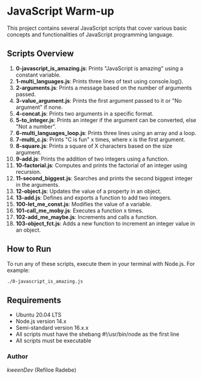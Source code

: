 # JavaScript Warm-up

This project contains several JavaScript scripts that cover various basic concepts and functionalities of JavaScript programming language.

## Scripts Overview

1. **0-javascript_is_amazing.js**: Prints "JavaScript is amazing" using a constant variable.
2. **1-multi_languages.js**: Prints three lines of text using console.log().
3. **2-arguments.js**: Prints a message based on the number of arguments passed.
4. **3-value_argument.js**: Prints the first argument passed to it or "No argument" if none.
5. **4-concat.js**: Prints two arguments in a specific format.
6. **5-to_integer.js**: Prints an integer if the argument can be converted, else "Not a number".
7. **6-multi_languages_loop.js**: Prints three lines using an array and a loop.
8. **7-multi_c.js**: Prints "C is fun" x times, where x is the first argument.
9. **8-square.js**: Prints a square of X characters based on the size argument.
10. **9-add.js**: Prints the addition of two integers using a function.
11. **10-factorial.js**: Computes and prints the factorial of an integer using recursion.
12. **11-second_biggest.js**: Searches and prints the second biggest integer in the arguments.
13. **12-object.js**: Updates the value of a property in an object.
14. **13-add.js**: Defines and exports a function to add two integers.
15. **100-let_me_const.js**: Modifies the value of a variable.
16. **101-call_me_moby.js**: Executes a function x times.
17. **102-add_me_maybe.js**: Increments and calls a function.
18. **103-object_fct.js**: Adds a new function to increment an integer value in an object.

## How to Run

To run any of these scripts, execute them in your terminal with Node.js. For example:

```bash
./0-javascript_is_amazing.js
```

## Requirements
- Ubuntu 20.04 LTS
- Node.js version 14.x
- Semi-standard version 16.x.x
- All scripts must have the shebang #!/usr/bin/node as the first line
- All scripts must be executable

### Author
_kweenDev_ (Refiloe Radebe)
